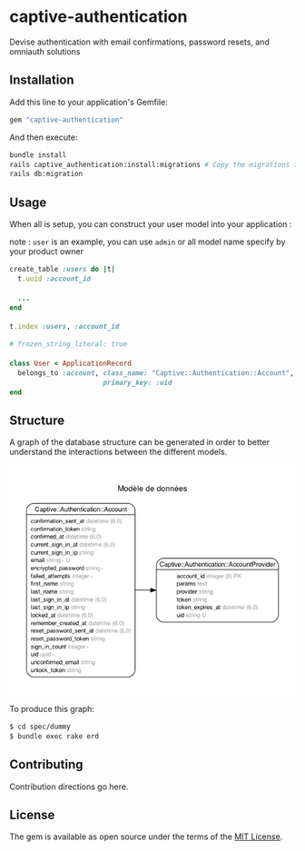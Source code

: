 # captive-authentication

Devise authentication with email confirmations, password resets, and omniauth solutions

## Installation
Add this line to your application's Gemfile:

```ruby
gem "captive-authentication"
```

And then execute:
```bash
bundle install
rails captive_authentication:install:migrations # Copy the migrations into your application
rails db:migration
```

## Usage

When all is setup, you can construct your user model into your application :

note : `user` is an example, you can use `admin` or all model name specify by your product owner

```ruby
create_table :users do |t|
  t.uuid :account_id

  ...
end

t.index :users, :account_id
```

```ruby
# frozen_string_literal: true

class User < ApplicationRecord
  belongs_to :account, class_name: "Captive::Authentication::Account",
                       primary_key: :uid
end
```

## Structure

A graph of the database structure can be generated in order to better understand the interactions between the different models.

![](docs/erd.png)

To produce this graph:

```bash
$ cd spec/dummy
$ bundle exec rake erd
```

## Contributing
Contribution directions go here.

## License
The gem is available as open source under the terms of the [MIT License](https://opensource.org/licenses/MIT).
